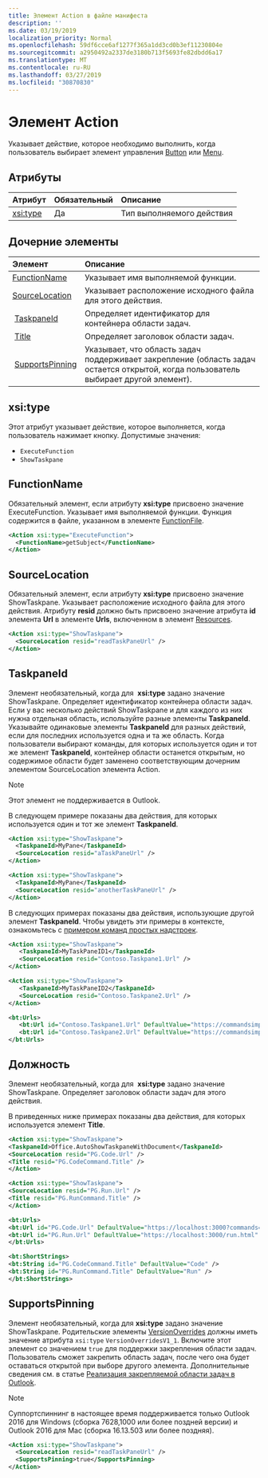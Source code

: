 ```yaml
---
title: Элемент Action в файле манифеста
description: ''
ms.date: 03/19/2019
localization_priority: Normal
ms.openlocfilehash: 59df6cce6af1277f365a1dd3cd0b3ef11230804e
ms.sourcegitcommit: a2950492a2337de3180b713f5693fe82dbdd6a17
ms.translationtype: MT
ms.contentlocale: ru-RU
ms.lasthandoff: 03/27/2019
ms.locfileid: "30870830"
---
```

# <a name="action-element"></a>Элемент Action

Указывает действие, которое необходимо выполнить, когда пользователь выбирает элемент управления [Button](control.md#button-control) или [Menu](control.md#menu-dropdown-button-controls).

## <a name="attributes"></a>Атрибуты

|  Атрибут  |  Обязательный  |  Описание  |
|:-----|:-----|:-----|
|  [xsi:type](#xsitype)  |  Да  | Тип выполняемого действия|

## <a name="child-elements"></a>Дочерние элементы

|  Элемент |  Описание  |
|:-----|:-----|
|  [FunctionName](#functionname) |    Указывает имя выполняемой функции. |
|  [SourceLocation](#sourcelocation) |    Указывает расположение исходного файла для этого действия. |
|  [TaskpaneId](#taskpaneid) | Определяет идентификатор для контейнера области задач.|
|  [Title](#title) | Определяет заголовок области задач.|
|  [SupportsPinning](#supportspinning) | Указывает, что область задач поддерживает закрепление (область задач остается открытой, когда пользователь выбирает другой элемент).|
  

## <a name="xsitype"></a>xsi:type

Этот атрибут указывает действие, которое выполняется, когда пользователь нажимает кнопку. Допустимые значения:

- `ExecuteFunction`
- `ShowTaskpane`

## <a name="functionname"></a>FunctionName

Обязательный элемент, если атрибуту **xsi:type** присвоено значение ExecuteFunction. Указывает имя выполняемой функции. Функция содержится в файле, указанном в элементе [FunctionFile](functionfile.md).

```xml
<Action xsi:type="ExecuteFunction">
  <FunctionName>getSubject</FunctionName>
</Action>
```

## <a name="sourcelocation"></a>SourceLocation

Обязательный элемент, если атрибуту **xsi:type** присвоено значение ShowTaskpane. Указывает расположение исходного файла для этого действия. Атрибуту **resid** должно быть присвоено значение атрибута **id** элемента **Url** в элементе **Urls**, включенном в элемент [Resources](resources.md).

```xml
<Action xsi:type="ShowTaskpane">
  <SourceLocation resid="readTaskPaneUrl" />
</Action>
```  

## <a name="taskpaneid"></a>TaskpaneId

Элемент необязательный, когда для  **xsi:type** задано значение ShowTaskpane. Определяет идентификатор контейнера области задач. Если у вас несколько действий ShowTaskpane и для каждого из них нужна отдельная область, используйте разные элементы **TaskpaneId**. Указывайте одинаковые элементы **TaskpaneId** для разных действий, если для последних используется одна и та же область. Когда пользователи выбирают команды, для которых используется один и тот же элемент **TaskpaneId**, контейнер области останется открытым, но содержимое области будет заменено соответствующим дочерним элементом SourceLocation элемента Action.

> [!NOTE]
> Этот элемент не поддерживается в Outlook.

В следующем примере показаны два действия, для которых используется один и тот же элемент **TaskpaneId**.

```xml
<Action xsi:type="ShowTaskpane">
  <TaskpaneId>MyPane</TaskpaneId>
  <SourceLocation resid="aTaskPaneUrl" />
</Action>

<Action xsi:type="ShowTaskpane">
  <TaskpaneId>MyPane</TaskpaneId>
  <SourceLocation resid="anotherTaskPaneUrl" />
</Action>
```  

В следующих примерах показаны два действия, использующие другой элемент **TaskpaneId**. Чтобы увидеть эти примеры в контексте, ознакомьтесь с [примером команд простых надстроек](https://github.com/OfficeDev/Office-Add-in-Commands-Samples/blob/master/Simple/Manifest/SimpleAddin.xml).

```xml
<Action xsi:type="ShowTaskpane">
   <TaskpaneId>MyTaskPaneID1</TaskpaneId>
   <SourceLocation resid="Contoso.Taskpane1.Url" />
</Action>

<Action xsi:type="ShowTaskpane">
   <TaskpaneId>MyTaskPaneID2</TaskpaneId>
   <SourceLocation resid="Contoso.Taskpane2.Url" />
</Action>
```  

```xml
<bt:Urls>
   <bt:Url id="Contoso.Taskpane1.Url" DefaultValue="https://commandsimple.azurewebsites.net/Taskpane.html" />
   <bt:Url id="Contoso.Taskpane2.Url" DefaultValue="https://commandsimple.azurewebsites.net/Taskpane2.html" />
</bt:Urls>
```  

## <a name="title"></a>Должность

Элемент необязательный, когда для  **xsi:type** задано значение ShowTaskpane. Определяет заголовок области задач для этого действия.

В приведенных ниже примерах показаны два действия, для которых используется элемент **Title**.

```xml
<Action xsi:type="ShowTaskpane">
<TaskpaneId>Office.AutoShowTaskpaneWithDocument</TaskpaneId>
<SourceLocation resid="PG.Code.Url" />
<Title resid="PG.CodeCommand.Title" />
</Action>
```

```xml
<Action xsi:type="ShowTaskpane">
<SourceLocation resid="PG.Run.Url" />
<Title resid="PG.RunCommand.Title" />
</Action>
```

```xml
<bt:Urls>
<bt:Url id="PG.Code.Url" DefaultValue="https://localhost:3000?commands=1" />
<bt:Url id="PG.Run.Url" DefaultValue="https://localhost:3000/run.html" />
</bt:Urls>
```

```xml
<bt:ShortStrings>
<bt:String id="PG.CodeCommand.Title" DefaultValue="Code" />
<bt:String id="PG.RunCommand.Title" DefaultValue="Run" />
</bt:ShortStrings>
```

## <a name="supportspinning"></a>SupportsPinning

Элемент необязательный, когда для **xsi:type** задано значение ShowTaskpane. Родительские элементы [VersionOverrides](versionoverrides.md) должны иметь значение атрибута `xsi:type` `VersionOverridesV1_1`. Включите этот элемент со значением `true` для поддержки закрепления области задач. Пользователь сможет закрепить область задач, после чего она будет оставаться открытой при выборе другого элемента. Дополнительные сведения см. в статье [Реализация закрепляемой области задач в Outlook](/outlook/add-ins/pinnable-taskpane).

> [!NOTE]
> Суппортспиннинг в настоящее время поддерживается только Outlook 2016 для Windows (сборка 7628,1000 или более поздней версии) и Outlook 2016 для Mac (сборка 16.13.503 или более поздняя).

```xml
<Action xsi:type="ShowTaskpane">
  <SourceLocation resid="readTaskPaneUrl" />
  <SupportsPinning>true</SupportsPinning>
</Action>
```
